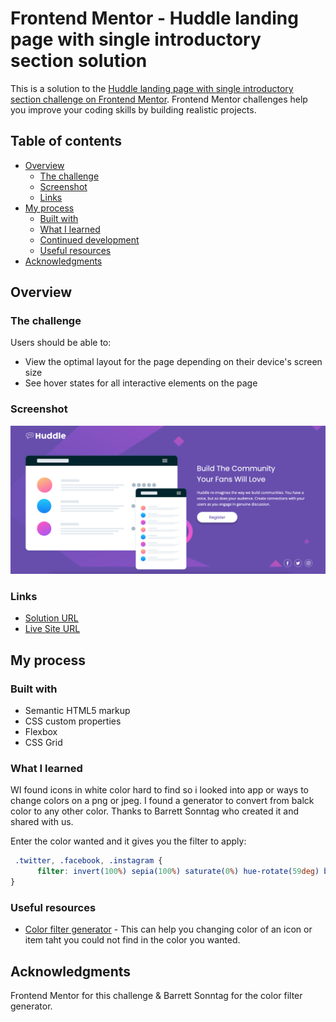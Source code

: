 # Frontend Mentor - Huddle landing page with single introductory section solution

This is a solution to the [Huddle landing page with single introductory section challenge on Frontend Mentor](https://www.frontendmentor.io/challenges/huddle-landing-page-with-a-single-introductory-section-B_2Wvxgi0). Frontend Mentor challenges help you improve your coding skills by building realistic projects. 

## Table of contents

- [Overview](#overview)
  - [The challenge](#the-challenge)
  - [Screenshot](#screenshot)
  - [Links](#links)
- [My process](#my-process)
  - [Built with](#built-with)
  - [What I learned](#what-i-learned)
  - [Continued development](#continued-development)
  - [Useful resources](#useful-resources)
- [Acknowledgments](#acknowledgments)


## Overview

### The challenge

Users should be able to:

- View the optimal layout for the page depending on their device's screen size
- See hover states for all interactive elements on the page

### Screenshot

![](./images/screenshot.png)

### Links

- [Solution URL](https://github.com/Gwen-lego/html-Css-challenges/blob/main/Challenge%205%20-%20Huddle%20landing%20page/index.html)
- [Live Site URL](https://gwen-lego.github.io/html-Css-challenges/Challenge%205%20-%20Huddle%20landing%20page/)

## My process

### Built with

- Semantic HTML5 markup
- CSS custom properties
- Flexbox
- CSS Grid

### What I learned

WI found icons in white color hard to find so i looked into app or ways to change colors on a png or jpeg.
I found a generator to convert from balck color to any other color. Thanks to Barrett Sonntag who created it and shared with us.

Enter the color wanted and it gives you the filter to apply:
```css
 .twitter, .facebook, .instagram {
      filter: invert(100%) sepia(100%) saturate(0%) hue-rotate(59deg) brightness(103%) contrast(106%);
}
```

### Useful resources

- [Color filter generator](https://codepen.io/sosuke/pen/Pjoqqp) - This can help you changing color of an icon or item taht you could not find in the color you wanted.


## Acknowledgments

Frontend Mentor for this challenge & Barrett Sonntag for the color filter generator.
